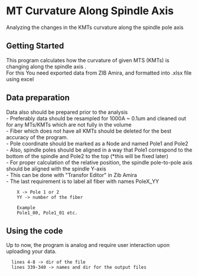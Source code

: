 # MT Curvature Along Spindle Axis
Analyzing the changes in the KMTs curvature along the spindle pole axis 

## Getting Started
This program calculates how the curvature of given MTS (KMTs) is changing along the spindle axis .<br/>
For this You need exported data from ZIB Amira, and formatted into .xlsx file using excel

## Data preparation
Data also should be prepared prior to the analysis<br/>
      - Preferably data should be resampled for 1000A ~ 0.1um and cleaned out for any MTs/KMTs which are not fully in the volume<br/>
      - Fiber which does not have all KMTs should be deleted for the best accuracy of the program.<br/>
      - Pole coordinate should be marked as a Node and named Pole1 and Pole2<br/>
      - Also, spindle poles should be aligned in a way that Pole1 correspond to the bottom of the spindle and Pole2 to the top (*this will be fixed later)<br/>
      - For proper calculation of the relative position, the spindle pole-to-pole axis should be aligned with the spindle Y-axis <br/>
        - This can be done with "Transfor Editor" in Zib Amira<br/>
      - The last requirement is to label all fiber with names PoleX_YY<br/>
      
        X -> Pole 1 or 2
        YY -> number of the fiber
        
        Example
        Pole1_00, Pole1_01 etc.
        
## Using the code
Up to now, the program is analog and require user interaction upon uploading your data.

      lines 4-8 -> dir of the file
      lines 339-340 -> names and dir for the output files
